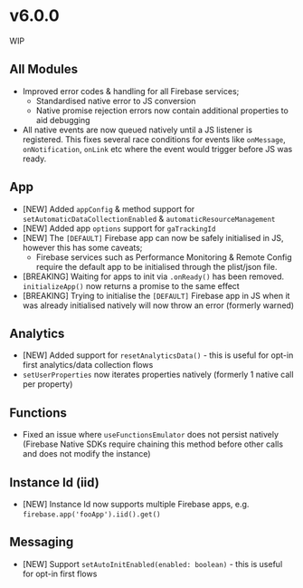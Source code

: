# v6.0.0

WIP

## All Modules

- Improved error codes & handling for all Firebase services;
  - Standardised native error to JS conversion
  - Native promise rejection errors now contain additional properties to aid debugging
- All native events are now queued natively until a JS listener is registered. This fixes several race conditions for events like `onMessage`, `onNotification`, `onLink` etc where the event would trigger before JS was ready.

## App

- [NEW] Added `appConfig` & method support for `setAutomaticDataCollectionEnabled` & `automaticResourceManagement`
- [NEW] Added app `options` support for `gaTrackingId`
- [NEW] The `[DEFAULT]` Firebase app can now be safely initialised in JS, however this has some caveats;
  - Firebase services such as Performance Monitoring & Remote Config require the default app to be initialised through the plist/json file.
- [BREAKING] Waiting for apps to init via `.onReady()` has been removed. `initializeApp()` now returns a promise to the same effect
- [BREAKING] Trying to initialise the `[DEFAULT]` Firebase app in JS when it was already initialised natively will now throw an error (formerly warned)

## Analytics

- [NEW] Added support for `resetAnalyticsData()` - this is useful for opt-in first analytics/data collection flows
- `setUserProperties` now iterates properties natively (formerly 1 native call per property)

## Functions

- Fixed an issue where `useFunctionsEmulator` does not persist natively (Firebase Native SDKs require chaining this method before other calls and does not modify the instance)

## Instance Id (iid)

- [NEW] Instance Id now supports multiple Firebase apps, e.g. `firebase.app('fooApp').iid().get()`

## Messaging 

- [NEW] Support `setAutoInitEnabled(enabled: boolean)` - this is useful for opt-in first flows
